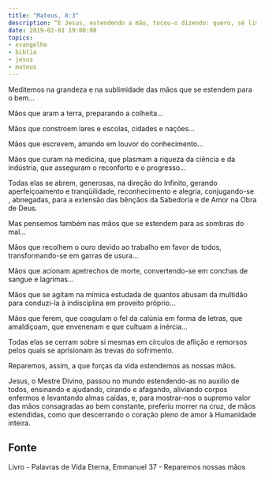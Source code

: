 ```yaml
---
title: "Mateus, 8:3"
description: “E Jesus, estendendo a mão, tocou-o dizendo: quero, sê limpo.”
date: 2019-02-01 19:00:00
topics: 
- evangelho
- biblia
- jesus
- mateus
---
```


Meditemos na grandeza e na sublimidade das mãos que se estendem para o bem...

Mãos que aram a terra, preparando a colheita...

Mãos que constroem lares e escolas, cidades e nações...

Mãos que escrevem, amando em louvor do conhecimento...

Mãos que curam na medicina, que plasmam a riqueza da ciência e da indústria, que
asseguram o reconforto e o progresso...

Todas elas se abrem, generosas, na direção do Infinito, gerando aperfeiçoamento e
tranqüilidade, reconhecimento e alegria, conjugando-se , abnegadas, para a extensão das
bênçãos da Sabedoria e de Amor na Obra de Deus.

Mas pensemos também nas mãos que se estendem para as sombras do mal...

Mãos que recolhem o ouro devido ao trabalho em favor de todos, transformando-se
em garras de usura...

Mãos que acionam apetrechos de morte, convertendo-se em conchas de sangue e
lagrimas...

Mãos que se agitam na mímica estudada de quantos abusam da multidão para
conduzi-la à indisciplina em proveito próprio...

Mãos que ferem, que coagulam o fel da calúnia em forma de letras, que
amaldiçoam, que envenenam e que cultuam a inércia...

Todas elas se cerram sobre si mesmas em círculos de aflição e remorsos pelos
quais se aprisionam às trevas do sofrimento.

Reparemos, assim, a que forças da vida estendemos as nossas mãos.

Jesus, o Mestre Divino, passou no mundo estendendo-as no auxilio de todos, ensinando e
ajudando, cirando e afagando, aliviando corpos enfermos e levantando almas caídas, e,
para mostrar-nos o supremo valor das mãos consagradas ao bem constante, preferiu
morrer na cruz, de mãos estendidas, como que descerrando o coração pleno de amor à
Humanidade inteira.



## Fonte
Livro - Palavras de Vida Eterna, Emmanuel
37 - Reparemos nossas mãos
